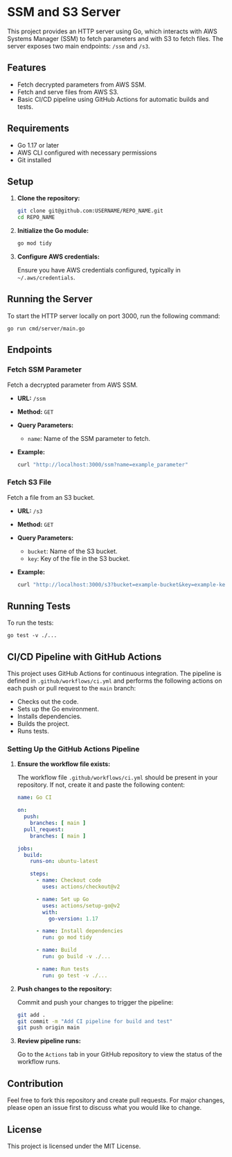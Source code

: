 # SSM and S3 Server

This project provides an HTTP server using Go, which interacts with AWS Systems Manager (SSM) to fetch parameters and with S3 to fetch files. The server exposes two main endpoints: `/ssm` and `/s3`.

## Features

- Fetch decrypted parameters from AWS SSM.
- Fetch and serve files from AWS S3.
- Basic CI/CD pipeline using GitHub Actions for automatic builds and tests.

## Requirements

- Go 1.17 or later
- AWS CLI configured with necessary permissions
- Git installed

## Setup

1. **Clone the repository:**

    ```sh
    git clone git@github.com:USERNAME/REPO_NAME.git
    cd REPO_NAME
    ```

2. **Initialize the Go module:**

    ```sh
    go mod tidy
    ```

3. **Configure AWS credentials:**

    Ensure you have AWS credentials configured, typically in `~/.aws/credentials`.

## Running the Server

To start the HTTP server locally on port 3000, run the following command:

    go run cmd/server/main.go

## Endpoints

### Fetch SSM Parameter

Fetch a decrypted parameter from AWS SSM.

- **URL:** `/ssm`
- **Method:** `GET`
- **Query Parameters:**
  - `name`: Name of the SSM parameter to fetch.
- **Example:**

    ```sh
    curl "http://localhost:3000/ssm?name=example_parameter"
    ```

### Fetch S3 File

Fetch a file from an S3 bucket.

- **URL:** `/s3`
- **Method:** `GET`
- **Query Parameters:**
  - `bucket`: Name of the S3 bucket.
  - `key`: Key of the file in the S3 bucket.
- **Example:**

    ```sh
    curl "http://localhost:3000/s3?bucket=example-bucket&key=example-key"
    ```

## Running Tests

To run the tests:

    go test -v ./...

## CI/CD Pipeline with GitHub Actions

This project uses GitHub Actions for continuous integration. The pipeline is defined in `.github/workflows/ci.yml` and performs the following actions on each push or pull request to the `main` branch:

- Checks out the code.
- Sets up the Go environment.
- Installs dependencies.
- Builds the project.
- Runs tests.

### Setting Up the GitHub Actions Pipeline

1. **Ensure the workflow file exists:**

    The workflow file `.github/workflows/ci.yml` should be present in your repository. If not, create it and paste the following content:

    ```yaml
    name: Go CI

    on:
      push:
        branches: [ main ]
      pull_request:
        branches: [ main ]

    jobs:
      build:
        runs-on: ubuntu-latest 

        steps:
          - name: Checkout code
            uses: actions/checkout@v2

          - name: Set up Go
            uses: actions/setup-go@v2
            with:
              go-version: 1.17

          - name: Install dependencies
            run: go mod tidy

          - name: Build
            run: go build -v ./...

          - name: Run tests
            run: go test -v ./...
    ```

2. **Push changes to the repository:**

    Commit and push your changes to trigger the pipeline:

    ```sh
    git add .
    git commit -m "Add CI pipeline for build and test"
    git push origin main
    ```

3. **Review pipeline runs:**

    Go to the `Actions` tab in your GitHub repository to view the status of the workflow runs.

## Contribution

Feel free to fork this repository and create pull requests. For major changes, please open an issue first to discuss what you would like to change.

## License

This project is licensed under the MIT License.


